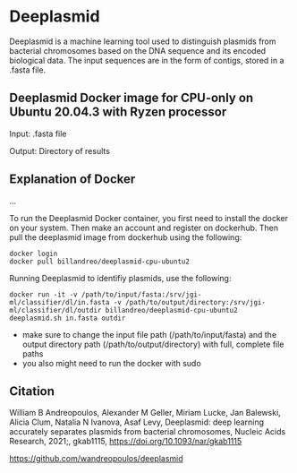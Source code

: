 # Deeplasmid

Deeplasmid is a machine learning tool used to distinguish plasmids from bacterial chromosomes based on the DNA sequence and its encoded biological data. The input sequences are in the form of contigs, stored in a .fasta file. 


## Deeplasmid Docker image for CPU-only on Ubuntu 20.04.3 with Ryzen processor
Input: .fasta file 

Output: Directory of results 

## Explanation of Docker 
... 

To run the Deeplasmid Docker container, you first need to install the docker on your system. Then make an account and register on dockerhub. Then pull the deeplasmid image from dockerhub using the following: 

```
docker login
docker pull billandreo/deeplasmid-cpu-ubuntu2
```

Running Deeplasmid to identifiy plasmids, use the following:
```
docker run -it -v /path/to/input/fasta:/srv/jgi-ml/classifier/dl/in.fasta -v /path/to/output/directory:/srv/jgi-ml/classifier/dl/outdir billandreo/deeplasmid-cpu-ubuntu2 deeplasmid.sh in.fasta outdir
```
* make sure to change the input file path (/path/to/input/fasta) and the output directory path (/path/to/output/directory) with full, complete file paths
* you also might need to run the docker with sudo



## Citation

William B Andreopoulos, Alexander M Geller, Miriam Lucke, Jan Balewski, Alicia Clum, Natalia N Ivanova, Asaf Levy, Deeplasmid: deep learning accurately separates plasmids from bacterial chromosomes, Nucleic Acids Research, 2021;, gkab1115, https://doi.org/10.1093/nar/gkab1115

https://github.com/wandreopoulos/deeplasmid



